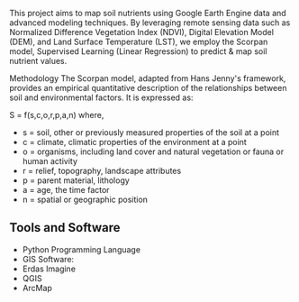 This project aims to map soil nutrients using Google Earth Engine data and advanced modeling techniques. By leveraging remote sensing data such as Normalized Difference Vegetation Index (NDVI), Digital Elevation Model (DEM), and Land Surface Temperature (LST), we employ the Scorpan model, Supervised Learning (Linear Regression) to predict & map soil nutrient values.

Methodology
The Scorpan model, adapted from Hans Jenny's framework, provides an empirical quantitative description of the relationships between soil and environmental factors. It is expressed as:

S = f(s,c,o,r,p,a,n) 
where,
- s = soil, other or previously measured properties of the soil at a point
- c = climate, climatic properties of the environment at a point
- o = organisms, including land cover and natural vegetation or fauna or human activity
- r = relief, topography, landscape attributes
- p = parent material, lithology
- a = age, the time factor
- n = spatial or geographic position

## Tools and Software
- Python Programming Language
- GIS Software:
- Erdas Imagine
- QGIS
- ArcMap
